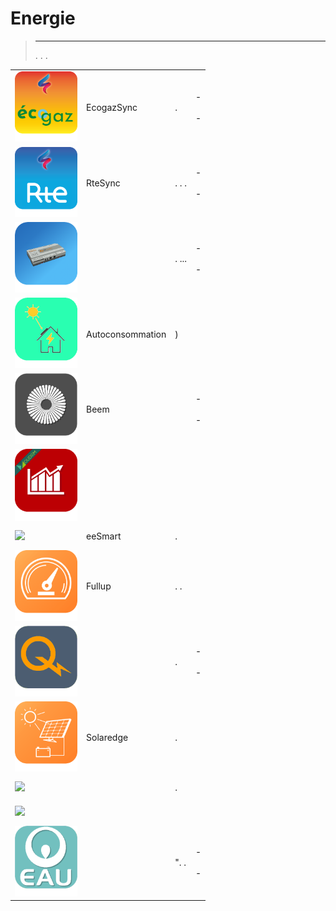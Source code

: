 
# Energie


>****
>. . .
> [](https://market.jeedom.com/index.php?v=d&p=market&type=plugin&categorie=energy) 


| | | | |
|--- | --- | --- | ---|
|<img src="EcogazSync/EcogazSync_icon.png" class="pluginLogo" width="100" />|EcogazSync|.|[](https://github.com/impulsio/EcogazSync/blob/main/docs/es_ES/index.md) - [](https://github.com/impulsio/EcogazSync/blob/beta/docs/es_ES/index.md)<br/>[](https://market.jeedom.com/index.php?v=d&p=market_display&id=4347)<br/>[](https://github.com/impulsio/EcogazSync/blob/main/docs/es_ES/changelog.md) - [](https://github.com/impulsio/EcogazSync/blob/beta/docs/es_ES/changelog.md)|
|<img src="RteSync/RteSync_icon.png" class="pluginLogo" width="100" />|RteSync|. . . [](https://github.com/impulsio/RteSync/blob/beta/docs/es_ES/index.md)|[](https://github.com/impulsio/RteSync/blob/main/docs/es_ES/index.md) - [](https://github.com/impulsio/RteSync/blob/beta/docs/es_ES/index.md)<br/>[](https://market.jeedom.com/index.php?v=d&p=market_display&id=4338)<br/>[](https://github.com/impulsio/RteSync/blob/main/docs/es_ES/changelog.md) - [](https://github.com/impulsio/RteSync/blob/beta/docs/es_ES/changelog.md)|
|<img src="aps_ecu/aps_ecu_icon.png" class="pluginLogo" width="100" />||. ...|[](https://nchoiset.github.io/jeedom-plugins-doc/aps_ecu/es_ES/index) - [](https://nchoiset.github.io/jeedom-plugins-doc/aps_ecu/es_ES/beta/index)<br/>[](https://market.jeedom.com/index.php?v=d&p=market_display&id=4318)<br/>[](https://nchoiset.github.io/jeedom-plugins-doc/aps_ecu/es_ES/changelog) - [](https://nchoiset.github.io/jeedom-plugins-doc/aps_ecu/es_ES/beta/changelog)|
|<img src="autoconso/autoconso_icon.png" class="pluginLogo" width="100" />|Autoconsommation|)|[](https://bwibwi13.github.io/plugin-autoconso/fr_FR)<br/>[](https://market.jeedom.com/index.php?v=d&p=market_display&id=4322)<br/>[](https://bwibwi13.github.io/plugin-autoconso/es_ES/changelog)|
|<img src="beem/beem_icon.png" class="pluginLogo" width="100" />|Beem||[](https://flobul-domotique.fr/presentation-et-documentation-du-plugin-beem-pour-jeedom/) - [](https://flobul-domotique.fr/presentation-et-documentation-du-plugin-beem-pour-jeedom/)<br/>[](https://market.jeedom.com/index.php?v=d&p=market_display&id=4337)<br/>[](https://flobul-domotique.fr/liste-des-versions-du-plugin-beem-pour-jeedom/) - [](https://flobul-domotique.fr/liste-des-versions-du-plugin-beem-pour-jeedom/)|
|<img src="conso/conso_icon.png" class="pluginLogo" width="100" />|| |[](https://mickeys27.github.io/Docs/conso/es_ES/)<br/>[](https://market.jeedom.com/index.php?v=d&p=market_display&id=1805)<br/>[](https://mickeys27.github.io/Docs/conso/es_ES/changelog)|
|<img src="eesmart/eesmart_icon.png" class="pluginLogo" width="100" />|eeSmart|.|[](https://caelion.github.io/jeedom-plugins-documentation/eeSmart/es_ES/)<br/>[](https://market.jeedom.com/index.php?v=d&p=market_display&id=3933)<br/>[](https://caelion.github.io/jeedom-plugins-documentation/eeSmart/es_ES/changelog)|
|<img src="fullup/fullup_icon.png" class="pluginLogo" width="100" />|Fullup|. .|[](https://mips2648.github.io/jeedom-plugins-docs/fullup/es_ES/)<br/>[](https://market.jeedom.com/index.php?v=d&p=market_display&id=3445)<br/>[](https://mips2648.github.io/jeedom-plugins-docs/fullup/es_ES/changelog)|
|<img src="hydroQuebec/hydroQuebec_icon.png" class="pluginLogo" width="100" />||.|[](http://fobsoft.github.io/jeedom-plugins-documentation/hydroQuebec/fr_FR) - [](http://fobsoft.github.io/jeedom-plugins-documentation/hydroQuebec/fr_FR)<br/>[](https://market.jeedom.com/index.php?v=d&p=market_display&id=4243)<br/>[](http://fobsoft.github.io/jeedom-plugins-documentation/hydroQuebec/es_ES/changelog) - [](http://fobsoft.github.io/jeedom-plugins-documentation/hydroQuebec/es_ES/changelog)|
|<img src="onduleursolaredge/onduleursolaredge_icon.png" class="pluginLogo" width="100" />|Solaredge|.|[](https://mips2648.github.io/jeedom-plugins-docs/onduleursolaredge/es_ES/)<br/>[](https://market.jeedom.com/index.php?v=d&p=market_display&id=3440)<br/>[](https://mips2648.github.io/jeedom-plugins-docs/onduleursolaredge/es_ES/changelog)|
|<img src="prosommateur/prosommateur_icon.png" class="pluginLogo" width="100" />||. |[](http://mika-nt28.github.io/Documentations/prosommateur/fr_FR)<br/>[](https://market.jeedom.com/index.php?v=d&p=market_display&id=3829)<br/>[](https://mika-nt28.github.io/Documentations/prosommateur/es_ES/changelog)|
|<img src="suiviCO2/suiviCO2_icon.png" class="pluginLogo" width="100" />|||[](https://agp42.github.io/suiviCO2/fr_FR)<br/>[](https://market.jeedom.com/index.php?v=d&p=market_display&id=3929)<br/>[](https://agp42.github.io/suiviCO2/es_ES/changelog)|
|<img src="veoliapro/veoliapro_icon.png" class="pluginLogo" width="100" />||". .|[](https://thanaus.github.io/jeedom_docs/plugins/veoliapro/es_ES/) - [](https://thanaus.github.io/jeedom_docs/plugins/veoliapro/es_ES/)<br/>[](https://market.jeedom.com/index.php?v=d&p=market_display&id=4331)<br/>[](https://thanaus.github.io/jeedom_docs/plugins/veoliapro/es_ES/changelog) - [](https://thanaus.github.io/jeedom_docs/plugins/veoliapro/es_ES/changelog)|
